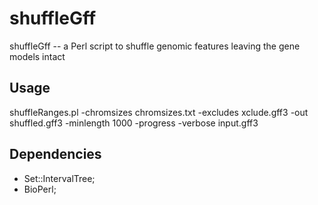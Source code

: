 shuffleGff
=============

shuffleGff -- a Perl script to shuffle genomic features leaving the gene models intact

Usage
------------------------------------------
   
   shuffleRanges.pl -chromsizes chromsizes.txt -excludes xclude.gff3 -out shuffled.gff3  -minlength 1000 
   -progress -verbose input.gff3

Dependencies
------------------------------------------
   * Set::IntervalTree;
   * BioPerl;
